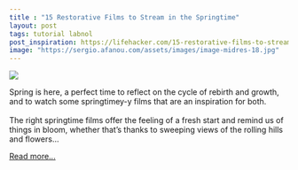 ```yaml
---
title : "15 Restorative Films to Stream in the Springtime"
layout: post
tags: tutorial labnol
post_inspiration: https://lifehacker.com/15-restorative-films-to-stream-in-the-springtime-1846620038
image: "https://sergio.afanou.com/assets/images/image-midres-18.jpg"
---
```


<img src="https://i.kinja-img.com/gawker-media/image/upload/s--3uUCh6ip--/c_fit,fl_progressive,q_80,w_636/fzsovdfrnzgkt59bmrdq.png" /><p>Spring is here, a perfect time to reflect on the cycle of rebirth and growth, and to watch some springtimey-y films that are an inspiration for both. <br><br>The right springtime films offer the feeling of a fresh start and remind us of things in bloom, whether that’s thanks to sweeping views of the rolling hills and flowers…</p><p><a href="https://lifehacker.com/15-restorative-films-to-stream-in-the-springtime-1846620038">Read more...</a></p>